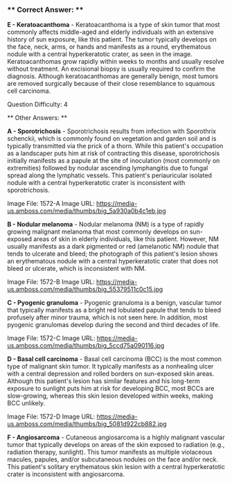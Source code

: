 ### ** Correct Answer: **

**E - Keratoacanthoma** - Keratoacanthoma is a type of skin tumor that most commonly affects middle-aged and elderly individuals with an extensive history of sun exposure, like this patient. The tumor typically develops on the face, neck, arms, or hands and manifests as a round, erythematous nodule with a central hyperkeratotic crater, as seen in the image. Keratoacanthomas grow rapidly within weeks to months and usually resolve without treatment. An excisional biopsy is usually required to confirm the diagnosis. Although keratoacanthomas are generally benign, most tumors are removed surgically because of their close resemblance to squamous cell carcinoma.

Question Difficulty: 4

** Other Answers: **

**A - Sporotrichosis** - Sporotrichosis results from infection with Sporothrix schenckii, which is commonly found on vegetation and garden soil and is typically transmitted via the prick of a thorn. While this patient's occupation as a landscaper puts him at risk of contracting this disease, sporotrichosis initially manifests as a papule at the site of inoculation (most commonly on extremities) followed by nodular ascending lymphangitis due to fungal spread along the lymphatic vessels. This patient's periauricular isolated nodule with a central hyperkeratotic crater is inconsistent with sporotrichosis.

Image File: 1572-A
Image URL: https://media-us.amboss.com/media/thumbs/big_5a930a0b4c1eb.jpg

**B - Nodular melanoma** - Nodular melanoma (NM) is a type of rapidly growing malignant melanoma that most commonly develops on sun-exposed areas of skin in elderly individuals, like this patient. However, NM usually manifests as a dark pigmented or red (amelanotic NM) nodule that tends to ulcerate and bleed; the photograph of this patient's lesion shows an erythematous nodule with a central hyperkeratotic crater that does not bleed or ulcerate, which is inconsistent with NM.

Image File: 1572-B
Image URL: https://media-us.amboss.com/media/thumbs/big_55379511c0c15.jpg

**C - Pyogenic granuloma** - Pyogenic granuloma is a benign, vascular tumor that typically manifests as a bright red lobulated papule that tends to bleed profusely after minor trauma, which is not seen here. In addition, most pyogenic granulomas develop during the second and third decades of life.

Image File: 1572-C
Image URL: https://media-us.amboss.com/media/thumbs/big_5ccd75a090116.jpg

**D - Basal cell carcinoma** - Basal cell carcinoma (BCC) is the most common type of malignant skin tumor. It typically manifests as a nonhealing ulcer with a central depression and rolled borders on sun-exposed skin areas. Although this patient's lesion has similar features and his long-term exposure to sunlight puts him at risk for developing BCC, most BCCs are slow-growing, whereas this skin lesion developed within weeks, making BCC unlikely.

Image File: 1572-D
Image URL: https://media-us.amboss.com/media/thumbs/big_5081d922cb882.jpg

**F - Angiosarcoma** - Cutaneous angiosarcoma is a highly malignant vascular tumor that typically develops on areas of the skin exposed to radiation (e.g., radiation therapy, sunlight). This tumor manifests as multiple violaceous macules, papules, and/or subcutaneous nodules on the face and/or neck. This patient's solitary erythematous skin lesion with a central hyperkeratotic crater is inconsistent with angiosarcoma.

